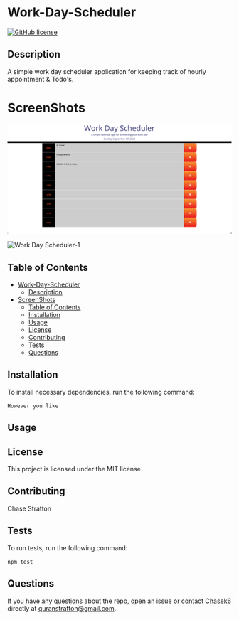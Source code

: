 
# Work-Day-Scheduler
[![GitHub license](https://img.shields.io/badge/license-MIT-blue.svg)](https://github.com/Chasek6/Work-Day-Scheduler)
## Description
A simple work day scheduler application for keeping track of hourly appointment & Todo's.


# ScreenShots
![WDS.PNG](Assets/WDS.png)

![Work Day Scheduler-1](https://user-images.githubusercontent.com/108581086/192963064-5caf65c5-3930-4ce5-ba2e-e1a6afa4a18c.png)



## Table of Contents 
- [Work-Day-Scheduler](#work-day-scheduler)
  - [Description](#description)
- [ScreenShots](#screenshots)
  - [Table of Contents](#table-of-contents)
  - [Installation](#installation)
  - [Usage](#usage)
  - [License](#license)
  - [Contributing](#contributing)
  - [Tests](#tests)
  - [Questions](#questions)
## Installation
To install necessary dependencies, run the following command:
```
However you like
```
## Usage

## License
This project is licensed under the MIT license.
  
## Contributing
Chase Stratton 
## Tests
To run tests, run the following command:
```
npm test
```
## Questions
If you have any questions about the repo, open an issue or contact [Chasek6](undefined) directly at quranstratton@gmail.com.
